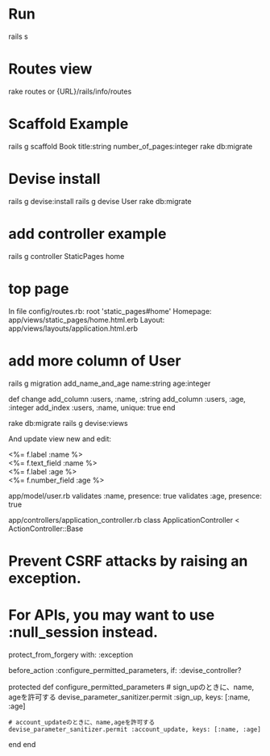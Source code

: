 # Run
rails s

# Routes view
rake routes
or
{URL}/rails/info/routes

# Scaffold Example
rails g scaffold Book title:string number_of_pages:integer
rake db:migrate

# Devise install
rails g devise:install
rails g devise User
rake db:migrate

# add controller example
rails g controller StaticPages home
 
# top page
In file config/routes.rb:
 root 'static_pages#home'
Homepage: app/views/static_pages/home.html.erb
Layout: app/views/layouts/application.html.erb

# add more column of User
rails g migration add_name_and_age name:string age:integer

def change
    add_column :users, :name, :string
    add_column :users, :age, :integer
    add_index :users, :name, unique: true
end

rake db:migrate
rails g devise:views

And update view new and edit:
<div class="field">
    <%= f.label :name %><br />
    <%= f.text_field :name %>
</div>
<div class="field">
    <%= f.label :age %><br />
    <%= f.number_field :age %>
</div>

app/model/user.rb
  validates :name, presence: true
  validates :age, presence: true
      
app/controllers/application_controller.rb
class ApplicationController < ActionController::Base
  # Prevent CSRF attacks by raising an exception.
  # For APIs, you may want to use :null_session instead.
  protect_from_forgery with: :exception
  
  before_action :configure_permitted_parameters, if: :devise_controller?
  
  protected
  def configure_permitted_parameters
    # sign_upのときに、name, ageを許可する
    devise_parameter_sanitizer.permit :sign_up, keys: [:name, :age]
    
    # account_updateのときに、name,ageを許可する
    devise_parameter_sanitizer.permit :account_update, keys: [:name, :age]
  end
end


